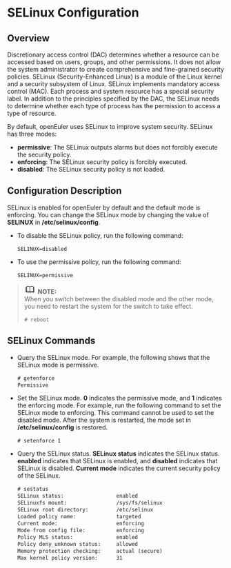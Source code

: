 # SELinux Configuration

## Overview

Discretionary access control \(DAC\) determines whether a resource can be accessed based on users, groups, and other permissions. It does not allow the system administrator to create comprehensive and fine-grained security policies. SELinux \(Security-Enhanced Linux\) is a module of the Linux kernel and a security subsystem of Linux. SELinux implements mandatory access control \(MAC\). Each process and system resource has a special security label. In addition to the principles specified by the DAC, the SELinux needs to determine whether each type of process has the permission to access a type of resource.

By default, openEuler uses SELinux to improve system security. SELinux has three modes:

-   **permissive**: The SELinux outputs alarms but does not forcibly execute the security policy.
-   **enforcing**: The SELinux security policy is forcibly executed.
-   **disabled**: The SELinux security policy is not loaded.

## Configuration Description

SELinux is enabled for openEuler by default and the default mode is enforcing. You can change the SELinux mode by changing the value of  **SELINUX**  in  **/etc/selinux/config**.

-   To disable the SELinux policy, run the following command:

    ```
    SELINUX=disabled
    ```

-   To use the permissive policy, run the following command:

    ```
    SELINUX=permissive
    ```


>![](public_sys-resources/icon-note.gif) **NOTE:**   
>When you switch between the disabled mode and the other mode, you need to restart the system for the switch to take effect.  
>```  
># reboot  
>```  

## SELinux Commands

-   Query the SELinux mode. For example, the following shows that the SELinux mode is permissive.

    ```
    # getenforce
    Permissive
    ```

-   Set the SELinux mode.  **0**  indicates the permissive mode, and  **1**  indicates the enforcing mode. For example, run the following command to set the SELinux mode to enforcing. This command cannot be used to set the disabled mode. After the system is restarted, the mode set in  **/etc/selinux/config**  is restored.

    ```
    # setenforce 1
    ```

-   Query the SELinux status.  **SELinux status**  indicates the SELinux status.  **enabled**  indicates that SELinux is enabled, and  **disabled**  indicates that SELinux is disabled.  **Current mode**  indicates the current security policy of the SELinux.

    ```
    # sestatus
    SELinux status:                 enabled
    SELinuxfs mount:                /sys/fs/selinux
    SELinux root directory:         /etc/selinux
    Loaded policy name:             targeted
    Current mode:                   enforcing
    Mode from config file:          enforcing
    Policy MLS status:              enabled
    Policy deny_unknown status:     allowed
    Memory protection checking:     actual (secure)
    Max kernel policy version:      31
    ```


